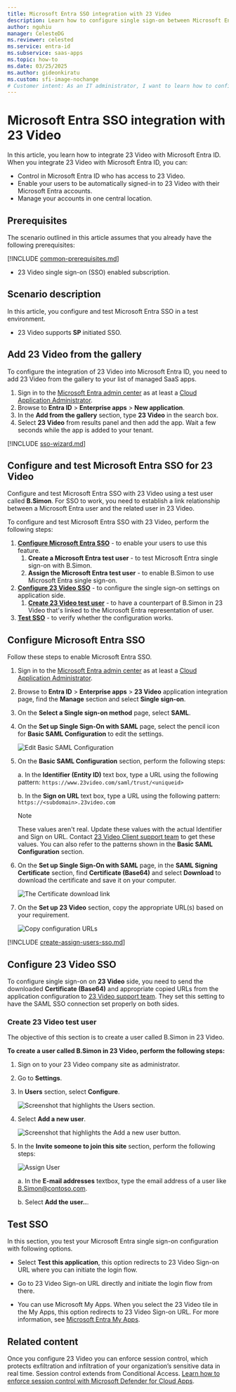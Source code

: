 ```yaml
---
title: Microsoft Entra SSO integration with 23 Video
description: Learn how to configure single sign-on between Microsoft Entra ID and 23 Video.
author: nguhiu
manager: CelesteDG
ms.reviewer: celested
ms.service: entra-id
ms.subservice: saas-apps
ms.topic: how-to
ms.date: 03/25/2025
ms.author: gideonkiratu
ms.custom: sfi-image-nochange
# Customer intent: As an IT administrator, I want to learn how to configure single sign-on between Microsoft Entra ID and 23 Video so that I can control who has access to 23 Video, enable automatic sign-in with Microsoft Entra accounts, and manage my accounts in one central location.
---
```


# Microsoft Entra SSO integration with 23 Video

In this article,  you learn how to integrate 23 Video with Microsoft Entra ID. When you integrate 23 Video with Microsoft Entra ID, you can:

* Control in Microsoft Entra ID who has access to 23 Video.
* Enable your users to be automatically signed-in to 23 Video with their Microsoft Entra accounts.
* Manage your accounts in one central location.

## Prerequisites

The scenario outlined in this article assumes that you already have the following prerequisites:

[!INCLUDE [common-prerequisites.md](~/identity/saas-apps/includes/common-prerequisites.md)]
* 23 Video single sign-on (SSO) enabled subscription.

## Scenario description

In this article,  you configure and test Microsoft Entra SSO in a test environment.

* 23 Video supports **SP** initiated SSO.

## Add 23 Video from the gallery

To configure the integration of 23 Video into Microsoft Entra ID, you need to add 23 Video from the gallery to your list of managed SaaS apps.

1. Sign in to the [Microsoft Entra admin center](https://entra.microsoft.com) as at least a [Cloud Application Administrator](~/identity/role-based-access-control/permissions-reference.md#cloud-application-administrator).
1. Browse to **Entra ID** > **Enterprise apps** > **New application**.
1. In the **Add from the gallery** section, type **23 Video** in the search box.
1. Select **23 Video** from results panel and then add the app. Wait a few seconds while the app is added to your tenant.

 [!INCLUDE [sso-wizard.md](~/identity/saas-apps/includes/sso-wizard.md)]

<a name='configure-and-test-azure-ad-sso-for-23-video'></a>

## Configure and test Microsoft Entra SSO for 23 Video

Configure and test Microsoft Entra SSO with 23 Video using a test user called **B.Simon**. For SSO to work, you need to establish a link relationship between a Microsoft Entra user and the related user in 23 Video.

To configure and test Microsoft Entra SSO with 23 Video, perform the following steps:

1. **[Configure Microsoft Entra SSO](#configure-azure-ad-sso)** - to enable your users to use this feature.
    1. **Create a Microsoft Entra test user** - to test Microsoft Entra single sign-on with B.Simon.
    1. **Assign the Microsoft Entra test user** - to enable B.Simon to use Microsoft Entra single sign-on.
1. **[Configure 23 Video SSO](#configure-23-video-sso)** - to configure the single sign-on settings on application side.
    1. **[Create 23 Video test user](#create-23-video-test-user)** - to have a counterpart of B.Simon in 23 Video that's linked to the Microsoft Entra representation of user.
1. **[Test SSO](#test-sso)** - to verify whether the configuration works.

<a name='configure-azure-ad-sso'></a>

## Configure Microsoft Entra SSO

Follow these steps to enable Microsoft Entra SSO.

1. Sign in to the [Microsoft Entra admin center](https://entra.microsoft.com) as at least a [Cloud Application Administrator](~/identity/role-based-access-control/permissions-reference.md#cloud-application-administrator).
1. Browse to **Entra ID** > **Enterprise apps** > **23 Video** application integration page, find the **Manage** section and select **Single sign-on**.
1. On the **Select a Single sign-on method** page, select **SAML**.
1. On the **Set up Single Sign-On with SAML** page, select the pencil icon for **Basic SAML Configuration** to edit the settings.

   ![Edit Basic SAML Configuration](common/edit-urls.png)

1. On the **Basic SAML Configuration** section, perform the following steps:

    a. In the **Identifier (Entity ID)** text box, type a URL using the following pattern:
    `https://www.23video.com/saml/trust/<uniqueid>`

	b. In the **Sign on URL** text box, type a URL using the following pattern:
    `https://<subdomain>.23video.com`

	> [!NOTE]
	> These values aren't real. Update these values with the actual Identifier and Sign on URL. Contact [23 Video Client support team](mailto:support@23company.com) to get these values. You can also refer to the patterns shown in the **Basic SAML Configuration** section.

1. On the **Set up Single Sign-On with SAML** page, in the **SAML Signing Certificate** section,  find **Certificate (Base64)** and select **Download** to download the certificate and save it on your computer.

	![The Certificate download link](common/certificatebase64.png)

1. On the **Set up 23 Video** section, copy the appropriate URL(s) based on your requirement.

	![Copy configuration URLs](common/copy-configuration-urls.png)

<a name='create-an-azure-ad-test-user'></a>

[!INCLUDE [create-assign-users-sso.md](~/identity/saas-apps/includes/create-assign-users-sso.md)]

## Configure 23 Video SSO

To configure single sign-on on **23 Video** side, you need to send the downloaded **Certificate (Base64)** and appropriate copied URLs from the application configuration to [23 Video support team](mailto:support@23company.com). They set this setting to have the SAML SSO connection set properly on both sides.

### Create 23 Video test user

The objective of this section is to create a user called B.Simon in 23 Video.

**To create a user called B.Simon in 23 Video, perform the following steps:**

1. Sign on to your 23 Video company site as administrator.

2. Go to **Settings**.

3. In **Users** section, select **Configure**.

    ![Screenshot that highlights the Users section.](./media/23video-tutorial/settings.png)

4. Select **Add a new user**.

    ![Screenshot that highlights the Add a new user button.](./media/23video-tutorial/user.png)

5. In the **Invite someone to join this site** section, perform the following steps:

    ![Assign User](./media/23video-tutorial/invite-user.png)

    a. In the **E-mail addresses** textbox, type the email address of a user like B.Simon@contoso.com.  

    b. Select **Add the user..**.

## Test SSO

In this section, you test your Microsoft Entra single sign-on configuration with following options. 

* Select **Test this application**, this option redirects to 23 Video Sign-on URL where you can initiate the login flow. 

* Go to 23 Video Sign-on URL directly and initiate the login flow from there.

* You can use Microsoft My Apps. When you select the 23 Video tile in the My Apps, this option redirects to 23 Video Sign-on URL. For more information, see [Microsoft Entra My Apps](/azure/active-directory/manage-apps/end-user-experiences#azure-ad-my-apps).

## Related content

Once you configure 23 Video you can enforce session control, which protects exfiltration and infiltration of your organization’s sensitive data in real time. Session control extends from Conditional Access. [Learn how to enforce session control with Microsoft Defender for Cloud Apps](/cloud-app-security/proxy-deployment-aad).
